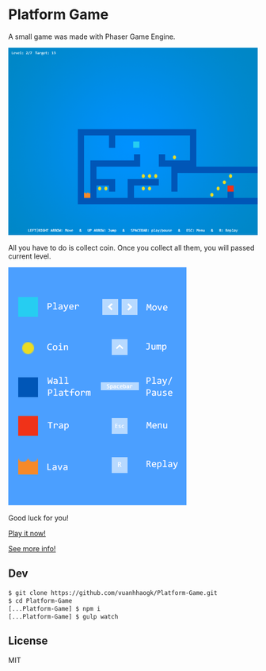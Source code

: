 # Platform Game

A small game was made with Phaser Game Engine.

![](app/assets/images/preview_1.png)

All you have to do is collect coin. Once you collect all them, you will passed current level.

![](app/assets/images/help_bg.png)

Good luck for you!

[Play it now!](https://vuanhhaogk.github.io/apps/platform/index.html)

[See more info!](https://vuanhhaogk.github.io/apps/platform/info.html)

## Dev

```
$ git clone https://github.com/vuanhhaogk/Platform-Game.git
$ cd Platform-Game
[...Platform-Game] $ npm i
[...Platform-Game] $ gulp watch
```

## License

MIT
